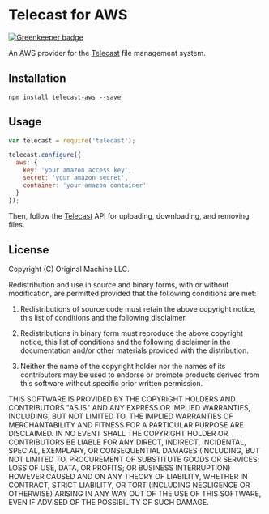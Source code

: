 # Telecast for AWS

[![Greenkeeper badge](https://badges.greenkeeper.io/nicholaswyoung/telecast-aws.svg)](https://greenkeeper.io/)

An AWS provider for the [Telecast](http://github.com/originalmachine/telecast) file management system.

## Installation

```
npm install telecast-aws --save
```

## Usage

```javascript
var telecast = require('telecast');

telecast.configure({
  aws: {
    key: 'your amazon access key',
    secret: 'your amazon secret',
    container: 'your amazon container'
  }
});
```

Then, follow the [Telecast](http://github.com/originalmachine/telecast) API for uploading, downloading, and removing files.

## License

Copyright (C) Original Machine LLC.

Redistribution and use in source and binary forms, with or without modification, are permitted provided that the following conditions are met:

1. Redistributions of source code must retain the above copyright notice, this list of conditions and the following disclaimer.

2. Redistributions in binary form must reproduce the above copyright notice, this list of conditions and the following disclaimer in the documentation and/or other materials provided with the distribution.

3. Neither the name of the copyright holder nor the names of its contributors may be used to endorse or promote products derived from this software without specific prior written permission.

THIS SOFTWARE IS PROVIDED BY THE COPYRIGHT HOLDERS AND CONTRIBUTORS "AS IS" AND ANY EXPRESS OR IMPLIED WARRANTIES, INCLUDING, BUT NOT LIMITED TO, THE IMPLIED WARRANTIES OF MERCHANTABILITY AND FITNESS FOR A PARTICULAR PURPOSE ARE DISCLAIMED. IN NO EVENT SHALL THE COPYRIGHT HOLDER OR CONTRIBUTORS BE LIABLE FOR ANY DIRECT, INDIRECT, INCIDENTAL, SPECIAL, EXEMPLARY, OR CONSEQUENTIAL DAMAGES (INCLUDING, BUT NOT LIMITED TO, PROCUREMENT OF SUBSTITUTE GOODS OR SERVICES; LOSS OF USE, DATA, OR PROFITS; OR BUSINESS INTERRUPTION) HOWEVER CAUSED AND ON ANY THEORY OF LIABILITY, WHETHER IN CONTRACT, STRICT LIABILITY, OR TORT (INCLUDING NEGLIGENCE OR OTHERWISE) ARISING IN ANY WAY OUT OF THE USE OF THIS SOFTWARE, EVEN IF ADVISED OF THE POSSIBILITY OF SUCH DAMAGE.
